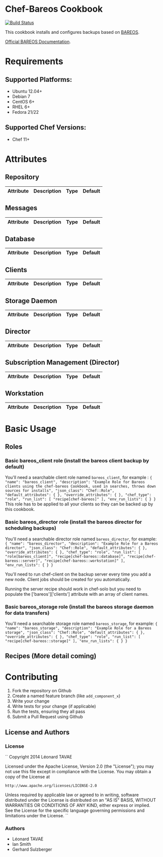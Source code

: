 Chef-Bareos Cookbook
====================

[![Build Status](https://travis-ci.org/sitle/chef-bareos.svg?branch=master)](https://travis-ci.org/sitle/chef-bareos)

This cookbook installs and configures backups based on [BAREOS](https://www.bareos.org/en/).

[Official BAREOS Documentation](http://doc.bareos.org/master/html/bareos-manual-main-reference.html).

# Requirements

## Supported Platforms:
 * Ubuntu 12.04+
 * Debian 7
 * CentOS 6+
 * RHEL 6+
 * Fedora 21/22

## Supported Chef Versions:
 * Chef 11+

# Attributes

## Repository

Attribute        | Description | Type | Default
-----------------|-------------|------|---------

## Messages

Attribute        | Description | Type | Default
-----------------|-------------|------|---------

## Database

Attribute        | Description | Type | Default
-----------------|-------------|------|---------

## Clients

Attribute        | Description | Type | Default
-----------------|-------------|------|---------

## Storage Daemon

Attribute        | Description | Type | Default
-----------------|-------------|------|---------

## Director

Attribute        | Description | Type | Default
-----------------|-------------|------|---------

## Subscription Management (Director)

Attribute        | Description | Type | Default
-----------------|-------------|------|---------

## Workstation

Attribute        | Description | Type | Default
-----------------|-------------|------|---------

# Basic Usage

## Roles

### Basic bareos\_client role (install the bareos client backup by default)
You'll need a searchable client role named ``bareos_client``, for example :
``
{
  "name": "bareos_client",
  "description": "Example Role for Bareos clients using the chef-bareos Cookbook, used in searches, throws down sources for installs",
  "json_class": "Chef::Role",
  "default_attributes": {
  },
  "override_attributes": {
  },
  "chef_type": "role",
  "run_list": [
    "recipe[chef-bareos]"
  ],
  "env_run_lists": {
  }
}
``
This role has to be applied to all your clients so they can be backed up by this cookbook.

### Basic bareos\_director role (install the bareos director for scheduling backups)
You'll need a searchable director role named ``bareos_director``, for example:
``
{
  "name": "bareos_director",
  "description": "Example Role for a Bareos director",
  "json_class": "Chef::Role",
  "default_attributes": {
  },
  "override_attributes": {
  },
  "chef_type": "role",
  "run_list": [
    "role[bareos_client]",
    "recipe[chef-bareos::database]",
    "recipe[chef-bareos::server]",
    "recipe[chef-bareos::workstation]"
  ],
  "env_run_lists": {
  }
}
``

You'll need to run chef-client on the backup server every time you add a new node. Client jobs should be created for you automatically.

Running the server recipe should work in chef-solo but you need to populate the ['bareos']['clients'] attribute with an array of client names.

### Basic bareos\_storage role (install the bareos storage daemon for data transfers)
You'll need a searchable storage role named ``bareos_storage``, for example:
``
{
  "name": "bareos_storage",
  "description": "Example Role for a Bareos storage",
  "json_class": "Chef::Role",
  "default_attributes": {
  },
  "override_attributes": {
  },
  "chef_type": "role",
  "run_list": [
    "recipe[chef-bareos::storage]"
  ],
  "env_run_lists": {
  }
}
``

## Recipes (More detail coming)

# Contributing

1. Fork the repository on Github
2. Create a named feature branch (like `add_component_x`)
3. Write your change
4. Write tests for your change (if applicable)
5. Run the tests, ensuring they all pass
6. Submit a Pull Request using Github

## License and Authors

### License 

``
Copyright 2014 Léonard TAVAE

Licensed under the Apache License, Version 2.0 (the "License");
you may not use this file except in compliance with the License.
You may obtain a copy of the License at

    http://www.apache.org/licenses/LICENSE-2.0

Unless required by applicable law or agreed to in writing, software
distributed under the License is distributed on an "AS IS" BASIS,
WITHOUT WARRANTIES OR CONDITIONS OF ANY KIND, either express or implied.
See the License for the specific language governing permissions and
limitations under the License.
``

### Authors 

* Léonard TAVAE
* Ian Smith
* Gerhard Sulzberger
